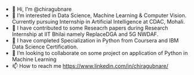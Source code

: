 - 👋 Hi, I’m @chiragubnare
- 👀 I’m interested in Data Science, Machine Learning & Computer Vision.
      Currently pursuing Internship in Artificial Intelligence at CDAC, Mohali.
- 🌱 I have contributed to some Reseacrh papers during Research Internship at IIT Bhilai namely ReplaceDGA and 5G NWDAF.
- 🌱 I have completed Specialization in Python from Coursera and IBM Data Science Certification.
- 💞️ I’m looking to collaborate on some project on application of Python in Machine Learning
- 📫 How to reach me https://www.linkedin.com/in/chiragubnare/

<!---
chiragubnare/chiragubnare is a ✨ special ✨ repository because its `README.md` (this file) appears on your GitHub profile.
You can click the Preview link to take a look at your changes.
--->
